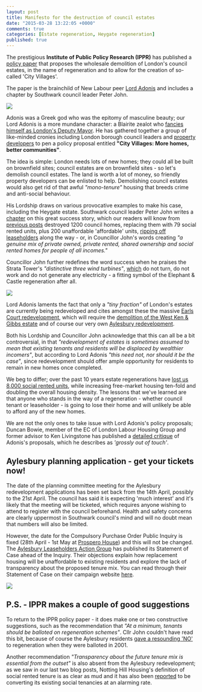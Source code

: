 ```yaml
---
layout: post
title: Manifesto for the destruction of council estates
date: "2015-03-28 13:22:05 +0000"
comments: true
categories: [Estate regeneration, Heygate regeneration] 
published: true
---
```

The prestigious __Institute of Public Policy Research (IPPR)__ has published a [policy paper](http://www.ippr.org/publications/city-villages-more-homes-better-communities) that proposes the wholesale demolition of London's council estates, in the name of regeneration and to allow for the creation of so-called 'City Villages'. 

The paper is the brainchild of New Labour peer [Lord Adonis](http://en.wikipedia.org/wiki/Andrew_Adonis,_Baron_Adonis) and includes a chapter by Southwark council leader Peter John. 

![](http://crappistmartin.github.io/images/adonis.png)

Adonis was a Greek god who was the epitomy of masculine beauty; our Lord Adonis is a more mundane character: a Blairite zealot who [fancies himself as London's Deputy Mayor](http://labourlist.org/2014/09/could-we-see-a-jowelladonis-ticket-for-london-mayor/). He has gathered together a group of like-minded cronies including London borough council leaders and [property developers](http://www.grosvenorestate.com/) to pen a policy proposal entitled __"City Villages: More homes, better communities"__. 

The idea is simple: London needs lots of new homes; they could all be built on brownfield sites; council estates are on brownfield sites - so let's demolish council estates. The land is worth a lot of money, so friendly property developers can be enlisted to help. Demolishing council estates would also get rid of that awful _"mono-tenure"_ housing that breeds crime and anti-social behaviour.


His Lordship draws on various provocative examples to make his case, including the Heygate estate. Southwark council leader Peter John writes a [chapter](http://ippr.org/read/city-villages-more-homes-better-communities#regenerating-elephant-and-castle) on this great success story, which our readers will know from [previous posts](/affordable-housing/) destroyed 1200 council homes, replacing them with 79 social rented units, plus 200 unaffordable 'affordable' units, [ripping off leaseholders](/2013-06-08-the-heygate-diaspora/) along the way - or, in Councillor John's words creating _"a genuine mix of private owned, private rented, shared ownership and social rented homes for people of all incomes."_

Councillor John further redefines the word success when he praises the Strata Tower's _"distinctive three wind turbines"_, [which](/strata-tower) do not turn, do not work and do not generate any electricity - a fitting symbol of the Elephant & Castle regeneration after all.

![](http://crappistmartin.github.io/images/pjgrin.png)

Lord Adonis laments the fact that only a _"tiny fraction"_ of London's estates are currently being redeveloped and cites amongst these the massive [Earls Court redevelopment](http://www.theguardian.com/uk-news/davehillblog/2015/mar/26/andrew-adonis-and-estate-regeneration-some-pros-and-cons), which will require the [demolition of the West Ken & Gibbs estate](https://westkengibbsgreen.wordpress.com/) and of course our very own [Aylesbury redevelopment](/2014-11-01-aylesbury-estate-planning-application/).

Both his Lordship and Councillor John acknowledge that this can all be a bit controversial, in that _"redevelopment of estates is sometimes assumed to mean that existing tenants and residents will be displaced by wealthier incomers"_, but according to Lord Adonis _"this need not, nor should it be the case"_, since redevelopment should offer ample opportunity for residents to remain in new homes once completed. 

We beg to differ; over the past 10 years estate regenerations have [lost us 8,000 social rented units](https://www.london.gov.uk/media/assembly-press-releases/2015/02/8000-social-homes-lost-in-a-decade), while increasing free-market housing ten-fold and doubling the overall housing density. The lessons that we've learned are that anyone who stands in the way of a regeneration - whether council tenant or leaseholder - is going to lose their home and will unlikely be able to afford any of the new homes.

We are not the only ones to take issue with Lord Adonis's policy proposals; Duncan Bowie, member of the EC of London Labour Housing Group and former advisor to Ken Livingstone has published a [detailed critique](https://redbrickblog.wordpress.com/2015/03/31/city-villages-the-wrong-solution-to-londons-housing-crisis/) of Adonis's proposals, which he describes as _'grossly out of touch'_. 

## Aylesbury planning application - get your tickets now!
The date of the planning committee meeting for the Aylesbury redevelopment applications has been set back from the 14th April, possibly to the 21st April. The council has said it is expecting 'much interest' and it's likely that the meeting will be ticketed, which requires anyone wishing to attend to register with the council beforehand. Health and safety concerns are clearly uppermost in Southwark council's mind and will no doubt mean that numbers will also be limited.

However, the date for the Compulsory Purchase Order Public Inquiry is fixed (28th April - 1st May at [Prospero House](https://www.etcvenues.co.uk/venues/prospero-house)) and this will not be changed. The [Aylesbury Leaseholders Action Group](http://halag.wordpress.com) has published its Statement of Case ahead of the Inquiry. Their objections explain how replacement housing will be unaffordable to existing residents and explore the lack of transparency about the proposed tenure mix. You can read through their Statement of Case on their campaign website [here](https://halag.wordpress.com/2015/03/27/cpo-public-inquiry-help-required/). 

![](http://crappistmartin.github.io/images/chilterngroup.png)

## P.S. - IPPR makes a couple of good suggestions 
To return to the IPPR policy paper - it does make one or two constructive suggestions, such as the recommendation that _"At a minimum, tenants should be balloted on regeneration schemes"_. Cllr John couldn't have read this bit, because of course the Aylesbury residents [gave a resounding 'NO'](http://www.theguardian.com/society/2001/dec/27/1) to regeneration when they were balloted in 2001.

Another recommendation _"Transparency about the future tenure mix is essential from the outset"_ is also absent from the Aylesbury redevelopment; as we saw in our last two blog posts, Notting Hill Housing's definition of social rented tenure is as clear as mud and it has also been [reported](http://www.theguardian.com/society/2015/mar/29/tenants-face-70m-rent-rise-as-social-housing-converted-to-affordable-homes) to be converting its existing social tenancies at an alarming rate.
